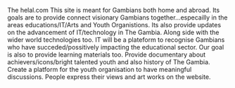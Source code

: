 The helal.com
This site is meant for Gambians both home and abroad.
Its goals are to provide connect visionary Gambians together...especailly in the areas educations/IT/Arts and Youth Organistions.
Its also provide updates on the advancement of IT/technology in The Gambia. Along side with the wider world technologies too.
IT will be a plateform to recognise Gambians who have succeded/possitively impacting the educational sector.
Our goal is also to provide learning materials too.
Provide documentary about achievers/icons/bright talented youth and also history of The Gambia.
Create a platform for the youth organisation to have meaningful discussions.
People express their views and art works  on the website.

